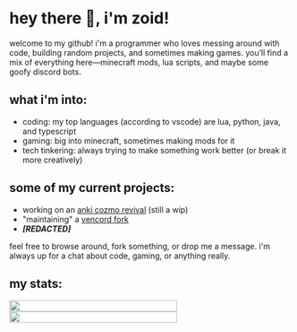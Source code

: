 # hey there 👋, i'm zoid!
welcome to my github! i'm a programmer who loves messing around with code, building random projects, and sometimes making games. you’ll find a mix of everything here—minecraft mods, lua scripts, and maybe some goofy discord bots.

## what i'm into:
- coding: my top languages (according to vscode) are lua, python, java, and typescript
- gaming: big into minecraft, sometimes making mods for it
- tech tinkering: always trying to make something work better (or break it more creatively)

## some of my current projects:
- working on an [anki cozmo revival](https://github.com/RazuProject/) (still a wip)
- "maintaining" a [vencord fork](https://github.com/Zoidcord/Zoidcord)
- ***[REDACTED]***

feel free to browse around, fork something, or drop me a message. i'm always up for a chat about code, gaming, or anything really.

## my stats:
<div style="display: flex; flex-direction: row; justify-content: space-between; flex-wrap: wrap;">
  <picture style="flex: 1; min-width: 300px; max-width: 48%;">
    <source
      srcset="https://github-readme-stats.vercel.app/api?username=thezoidmaster&show_icons=true&theme=dark"
      media="(prefers-color-scheme: dark)"
    />
    <source
      srcset="https://github-readme-stats.vercel.app/api?username=thezoidmaster&show_icons=true"
      media="(prefers-color-scheme: light), (prefers-color-scheme: no-preference)"
    />
    <img
      src="https://github-readme-stats.vercel.app/api?username=thezoidmaster&show_icons=true"
      style="width: 100%; height: auto;"
    />
  </picture>

  <picture style="flex: 1; min-width: 300px; max-width: 48%;">
    <source
      srcset="https://github-readme-streak-stats.herokuapp.com/?user=thezoidmaster&theme=dark"
      media="(prefers-color-scheme: dark)"
    />
    <source
      srcset="https://github-readme-streak-stats.herokuapp.com/?user=thezoidmaster"
      media="(prefers-color-scheme: light), (prefers-color-scheme: no-preference)"
    />
    <img
      src="https://github-readme-streak-stats.herokuapp.com/?user=thezoidmaster"
      style="width: 100%; height: auto;"
    />
  </picture>
</div>
